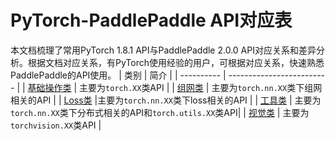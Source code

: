# PyTorch-PaddlePaddle API对应表
本文档梳理了常用PyTorch 1.8.1 API与PaddlePaddle 2.0.0 API对应关系和差异分析。根据文档对应关系，有PyTorch使用经验的用户，可根据对应关系，快速熟悉PaddlePaddle的API使用。
| 类别         | 简介 |
| ---------- | ------------------------- |
| [基础操作类](./ops/README.md) | 主要为`torch.XX`类API |
| [组网类]((./nn/README.md))    | 主要为`torch.nn.XX`类下组网相关的API |
| [Loss类](./loss/README.md) |主要为`torch.nn.XX`类下loss相关的API    |
|  [工具类](./utils/README.md)   | 主要为`torch.nn.XX`类下分布式相关的API和`torch.utils.XX`类API|
|   [视觉类](./vision/README.md)  | 主要为`torchvision.XX`类API |
